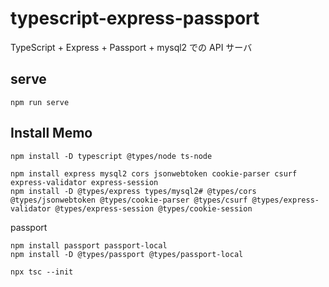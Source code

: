 # typescript-express-passport

TypeScript + Express + Passport + mysql2 での API サーバ

## serve

```
npm run serve
```

## Install Memo

```
npm install -D typescript @types/node ts-node
```

```
npm install express mysql2 cors jsonwebtoken cookie-parser csurf express-validator express-session
npm install -D @types/express types/mysql2# @types/cors @types/jsonwebtoken @types/cookie-parser @types/csurf @types/express-validator @types/express-session @types/cookie-session
```

passport

```
npm install passport passport-local
npm install -D @types/passport @types/passport-local
```

```
npx tsc --init
```
